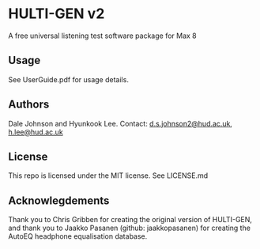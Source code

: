 # HULTI-GEN v2
A free universal listening test software package for Max 8

## Usage
See UserGuide.pdf for usage details.

## Authors
Dale Johnson and Hyunkook Lee.
Contact: d.s.johnson2@hud.ac.uk, h.lee@hud.ac.uk

## License
This repo is licensed under the MIT license.
See LICENSE.md

## Acknowlegdements
Thank you to Chris Gribben for creating the original version of HULTI-GEN, and thank you to Jaakko Pasanen (github: jaakkopasanen) for creating the AutoEQ headphone equalisation database.
